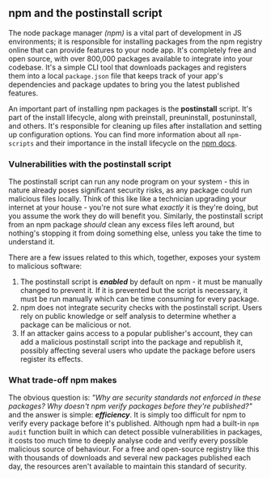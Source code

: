 ## npm and the postinstall script

The node package manager *(npm)* is a vital part of development in JS environments; it is responsible for installing packages from the npm registry online that can provide features to your node app. It's completely free and open source, with over 800,000 packages available to integrate into your codebase. It's a simple CLI tool that downloads packages and registers them into a local `package.json` file that keeps track of your app's dependencies and package updates to bring you the latest published features. 

An important part of installing npm packages is the **postinstall** script. It's part of the install lifecycle, along with preinstall, preuninstall, postuninstall, and others. It's responsible for cleaning up files after installation and setting up configuration options. You can find more information about all `npm-scripts` and their importance in the install lifecycle on the [npm docs](https://docs.npmjs.com/misc/scripts). 

### Vulnerabilities with the postinstall script

The postinstall script can run any node program on your system - this in nature already poses significant security risks, as any package could run malicious files locally. Think of this like like a technician upgrading your internet at your house - you're not sure what *exactly* it is they're doing, but you assume the work they do will benefit you. Similarly, the postinstall script from an npm package *should* clean any excess files left around, but nothing's stopping it from doing something else, unless you take the time to understand it.

There are a few issues related to this which, together, exposes your system to malicious software:

1. The postinstall script is ***enabled*** by default on npm - it must be manually changed to prevent it. If it is prevented but the script is necessary, it must be run manually which can be time consuming for every package.
2. npm does not integrate security checks with the postinstall script. Users rely on public knowledge or self analysis to determine whether a package can be malicious or not.
3. If an attacker gains access to a popular publisher's account, they can add a malicious postinstall script into the package and republish it, possibly affecting several users who update the package before users register its effects.

### What trade-off npm makes

The obvious question is: *"Why are security standards not enforced in these packages? Why doesn't npm verify packages before they're published?"* and the answer is simple: ***efficiency***. It is simply too difficult for npm to verify every package before it's published. Although npm had a built-in `npm audit` function built in which can detect possible vulnerabilities in packages, it costs too much time to deeply analyse code and verify every possible malicious source of behaviour. For a free and open-source registry like this with thousands of downloads and several new packages published each day, the resources aren't available to maintain this standard of security.